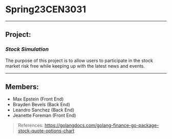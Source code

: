 # Spring23CEN3031
---
## Project: 
  ### *Stock Simulation*
  The purpose of this project is to allow users to participate in the stock market risk free while keeping up with the latest news and events.
  
---
## Members:
  - Max Epstein (Front End)
  - Brayden Bevels (Back End)
  - Leandro Sanchez (Back End)
  - Jeanette Foreman (Front End)
  
> References: https://golangdocs.com/golang-finance-go-package-stock-quote-options-chart
